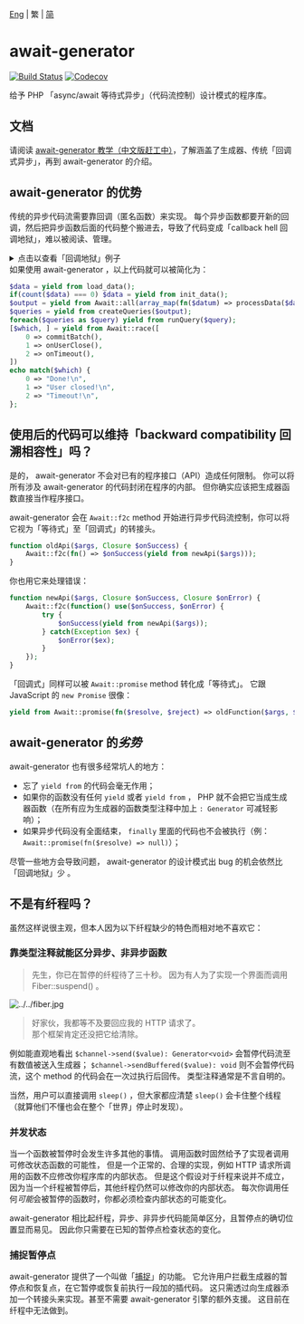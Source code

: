 [Eng](../README.md) | 繁 | [简](../chs)
# await-generator
[![Build Status][ci-badge]][ci-page]
[![Codecov][codecov-badge]][codecov-page]

给予 PHP 「async/await 等待式异步」（代码流控制）设计模式的程序库。

## 文档
请阅读 [await-generator 教学（中文版赶工中）][book]，了解涵盖了生成器、传统「回调式异步」，再到 await-generator 的介绍。

## await-generator 的优势
传统的异步代码流需要靠回调（匿名函数）来实现。
每个异步函数都要开新的回调，然后把异步函数后面的代码整个搬进去，导致了代码变成「callback hell 回调地狱」，难以被阅读、管理。
<details>
    <summary>点击以查看「回调地狱」例子</summary>
    
```php
load_data(function($data) {
    $init = count($data) === 0 ? init_data(...) : fn($then) => $then($data);
    $init(function($data) {
        $output = [];
        foreach($data as $k => $datum) {
            processData($datum, function($result) use(&$output, $data) {
                $output[$k] = $result;
                if(count($output) === count($data)) {
                    createQueries($output, function($queries) {
                        $run = function($i) use($queries, &$run) {
                            runQuery($queries[$i], function() use($i, $queries, $run) {
                                if($i === count($queries)) {
                                    $done = false;
                                    commitBatch(function() use(&$done) {
                                        if(!$done) {
                                            $done = true;
                                            echo "Done!\n";
                                        }
                                    });
                                    onUserClose(function() use(&$done) {
                                        if(!$done) {
                                            $done = true;
                                            echo "User closed!\n";
                                        }
                                    });
                                    onTimeout(function() use(&$done) {
                                        if(!$done) {
                                            $done = true;
                                            echo "Timeout!\n";
                                        }
                                    });
                                } else {
                                    $run($i + 1);
                                }
                            });
                        };
                    });
                }
            });
        }
    });
});
```
    
</details>
如果使用 await-generator ，以上代码就可以被简化为：

```php
$data = yield from load_data();
if(count($data) === 0) $data = yield from init_data();
$output = yield from Await::all(array_map(fn($datum) => processData($datum), $data));
$queries = yield from createQueries($output);
foreach($queries as $query) yield from runQuery($query);
[$which, ] = yield from Await::race([
    0 => commitBatch(),
    1 => onUserClose(),
    2 => onTimeout(),
])
echo match($which) {
    0 => "Done!\n",
    1 => "User closed!\n",
    2 => "Timeout!\n",
};
```

## 使用后的代码可以维持「backward compatibility 回溯相容性」吗？
是的， await-generator 不会对已有的程序接口（API）造成任何限制。
你可以将所有涉及 await-generator 的代码封闭在程序的内部。
但你确实应该把生成器函数直接当作程序接口。

await-generator 会在 `Await::f2c` method 开始进行异步代码流控制，你可以将它视为「等待式」至「回调式」的转接头。

```php
function oldApi($args, Closure $onSuccess) {
    Await::f2c(fn() => $onSuccess(yield from newApi($args)));
}
```

你也用它来处理错误：

```php
function newApi($args, Closure $onSuccess, Closure $onError) {
    Await::f2c(function() use($onSuccess, $onError) {
        try {
            $onSuccess(yield from newApi($args));
        } catch(Exception $ex) {
            $onError($ex);
        }
    });
}
```

「回调式」同样可以被 `Await::promise` method 转化成「等待式」。
它跟 JavaScript 的 `new Promise` 很像：

```php
yield from Await::promise(fn($resolve, $reject) => oldFunction($args, $resolve, $reject));
```

## await-generator 的*劣势*
await-generator 也有很多经常坑人的地方：

- 忘了 `yield from` 的代码会毫无作用；
- 如果你的函数没有任何 `yield` 或者 `yield from` ， PHP 就不会把它当成生成器函数（在所有应为生成器的函数类型注释中加上 `: Generator` 可减轻影响）；
- 如果异步代码没有全面结束， `finally` 里面的代码也不会被执行（例： `Await::promise(fn($resolve) => null)`）；

尽管一些地方会导致问题， await-generator 的设计模式出 bug 的机会依然比「回调地狱」少 。

## 不是有纤程吗？
虽然这样说很主观，但本人因为以下纤程缺少的特色而相对地不喜欢它：

### 靠类型注释就能区分异步、非异步函数
> 先生，你已在暂停的纤程待了三十秒。
> 因为有人为了实现一个界面而调用 Fiber::suspend() 。

![../../fiber.jpg](https://github.com/SOF3/await-generator/raw/master/fiber.jpeg)

> 好家伙，我都等不及要回应我的 HTTP 请求了。<br />
> 那个框架肯定还没把它给清除。

例如能直观地看出 `$channel->send($value): Generator<void>` 会暂停代码流至有数值被送入生成器； `$channel->sendBuffered($value): void`
则不会暂停代码流，这个 method 的代码会在一次过执行后回传。
类型注释通常是不言自明的。

当然，用户可以直接调用 `sleep()` ，但大家都应清楚 `sleep()` 会卡住整个线程（就算他们不懂也会在整个「世界」停止时发现）。

### 并发状态
当一个函数被暂停时会发生许多其他的事情。
调用函数时固然给予了实现者调用可修改状态函数的可能性，
但是一个正常的、合理的实现，例如 HTTP 请求所调用的函数不应修改你程序库的内部状态。
但是这个假设对于纤程来说并不成立，
因为当一个纤程被暂停后，其他纤程仍然可以修改你的内部状态。
每次你调用任何*可能*会被暂停的函数时，你都必须检查内部状态的可能变化。

await-generator 相比起纤程，异步、非异步代码能简单区分，且暂停点的确切位置显而易见。
因此你只需要在已知的暂停点检查状态的变化。

### 捕捉暂停点
await-generator 提供了一个叫做「[捕捉][trap-pr]」的功能。
它允许用户拦截生成器的暂停点和恢复点，在它暂停或恢复前执行一段加的插代码。
这只需透过向生成器添加一个转接头来实现。甚至不需要 await-generator 引擎的额外支援。
这目前在纤程中无法做到。

[book]: https://sof3.github.io/await-generator/master/
[ci-badge]: https://github.com/SOF3/await-generator/workflows/CI/badge.svg
[ci-page]: https://github.com/SOF3/await-generator/actions?query=workflow%3ACI
[codecov-badge]: https://img.shields.io/codecov/c/github/codecov/example-python.svg
[codecov-page]: https://codecov.io/gh/SOF3/await-generator
[trap-pr]: https://github.com/SOF3/await-generator/pull/106
